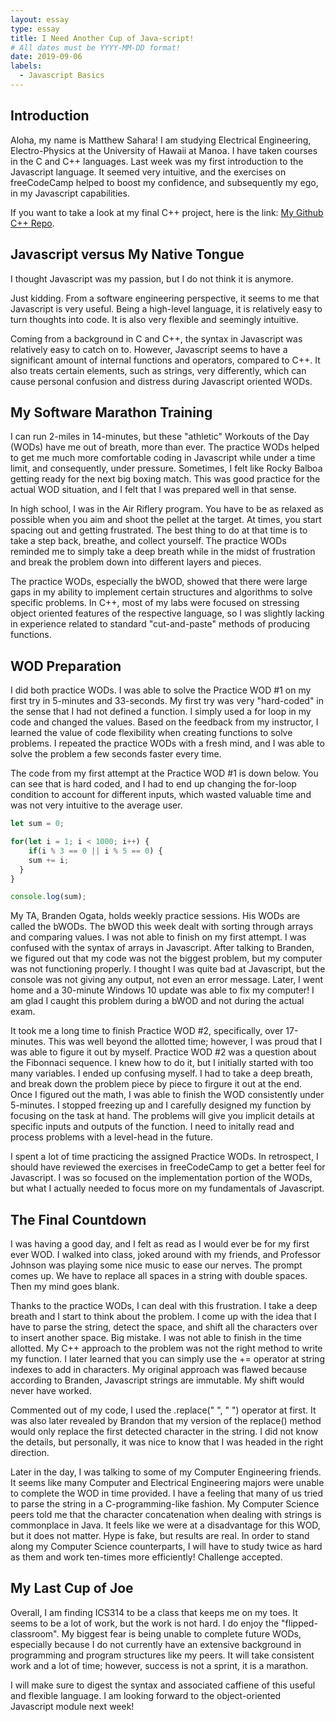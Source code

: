 ```yaml
---
layout: essay
type: essay
title: I Need Another Cup of Java-script!
# All dates must be YYYY-MM-DD format!
date: 2019-09-06
labels:
  - Javascript Basics
---
```


## Introduction

Aloha, my name is Matthew Sahara! I am studying Electrical Engineering, Electro-Physics at the University of Hawaii at Manoa. I have taken courses in the C and C++ languages. Last week was my first introduction to the Javascript language. It seemed very intuitive, and the exercises on freeCodeCamp helped to boost my confidence, and subsequently my ego, in my Javascript capabilities.

If you want to take a look at my final C++ project, here is the link: [My Github C++ Repo](http://github.com/saharama/EE205_FinalProject).

## Javascript versus My Native Tongue

I thought Javascript was my passion, but I do not think it is anymore.

Just kidding. From a software engineering perspective, it seems to me that Javascript is very useful. Being a high-level language, it is relatively easy to turn thoughts into code. It is also very flexible and seemingly intuitive.

Coming from a background in C and C++, the syntax in Javascript was relatively easy to catch on to. However, Javascript seems to have a significant amount of internal functions and operators, compared to C++. It also treats certain elements, such as strings, very differently, which can cause personal confusion and distress during Javascript oriented WODs.

## My Software Marathon Training

I can run 2-miles in 14-minutes, but these "athletic" Workouts of the Day (WODs) have me out of breath, more than ever. The practice WODs helped to get me much more comfortable coding in Javascript while under a time limit, and consequently, under pressure. Sometimes, I felt like Rocky Balboa getting ready for the next big boxing match. This was good practice for the actual WOD situation, and I felt that I was prepared well in that sense.

In high school, I was in the Air Riflery program. You have to be as relaxed as possible when you aim and shoot the pellet at the target. At times, you start spacing out and getting frustrated. The best thing to do at that time is to take a step back, breathe, and collect yourself. The practice WODs reminded me to simply take a deep breath while in the midst of frustration and break the problem down into different layers and pieces.

The practice WODs, especially the bWOD, showed that there were large gaps in my ability to implement certain structures and algorithms to solve specific problems. In C++, most of my labs were focused on stressing object oriented features of the respective language, so I was slightly lacking in experience related to standard "cut-and-paste" methods of producing functions. 

## WOD Preparation

I did both practice WODs. I was able to solve the Practice WOD #1 on my first try in 5-minutes and 33-seconds. My first try was very "hard-coded" in the sense that I had not defined a function. I simply used a for loop in my code and changed the values. Based on the feedback from my instructor, I learned the value of code flexibility when creating functions to solve problems. I repeated the practice WODs with a fresh mind, and I was able to solve the problem a few seconds faster every time.

The code from my first attempt at the Practice WOD #1 is down below. You can see that is hard coded, and I had to end up changing the for-loop condition to account for different inputs, which wasted valuable time and was not very intuitive to the average user.
```js
let sum = 0;

for(let i = 1; i < 1000; i++) {
	if(i % 3 == 0 || i % 5 == 0) {
  	sum += i;
  }
}

console.log(sum);
```

My TA, Branden Ogata, holds weekly practice sessions. His WODs are called the bWODs. The bWOD this week dealt with sorting through arrays and comparing values. I was not able to finish on my first attempt. I was confused with the syntax of arrays in Javascript. After talking to Branden, we figured out that my code was not the biggest problem, but my computer was not functioning properly. I thought I was quite bad at Javascript, but the console was not giving any output, not even an error message. Later, I went home and a 30-minute Windows 10 update was able to fix my computer! I am glad I caught this problem during a bWOD and not during the actual exam.

It took me a long time to finish Practice WOD #2, specifically, over 17-minutes. This was well beyond the allotted time; however, I was proud that I was able to figure it out by myself. Practice WOD #2 was a question about the Fibonnaci sequence. I knew how to do it, but I initially started with too many variables. I ended up confusing myself. I had to take a deep breath, and break down the problem piece by piece to firgure it out at the end. Once I figured out the math, I was able to finish the WOD consistently under 5-minutes. I stopped freezing up and I carefully designed my function by focusing on the task at hand. The problems will give you implicit details at specific inputs and outputs of the function. I need to initally read and process problems with a level-head in the future.

I spent a lot of time practicing the assigned Practice WODs. In retrospect, I should have reviewed the exercises in freeCodeCamp to get a better feel for Javascript. I was so focused on the implementation portion of the WODs, but what I actually needed to focus more on my fundamentals of Javascript.

## The Final Countdown

I was having a good day, and I felt as read as I would ever be for my first ever WOD. I walked into class, joked around with my friends, and Professor Johnson was playing some nice music to ease our nerves. The prompt comes up. We have to replace all spaces in a string with double spaces. Then my mind goes blank.

Thanks to the practice WODs, I can deal with this frustration. I take a deep breath and I start to think about the problem. I come up with the idea that I have to parse the string, detect the space, and shift all the characters over to insert another space. Big mistake. I was not able to finish in the time allotted. My C++ approach to the problem was not the right method to write my function. I later learned that you can simply use the += operator at string indexes to add in characters. My original approach was flawed because according to Branden, Javascript strings are immutable. My shift would never have worked.

Commented out of my code, I used the .replace(" ", "  ") operator at first. It was also later revealed by Brandon that my version of the replace() method would only replace the first detected character in the string. I did not know the details, but personally, it was nice to know that I was headed in the right direction.

Later in the day, I was talking to some of my Computer Engineering friends. It seems like many Computer and Electrical Engineering majors were unable to complete the WOD in time provided. I have a feeling that many of us tried to parse the string in a C-programming-like fashion. My Computer Science peers told me that the character concatenation when dealing with strings is commonplace in Java. It feels like we were at a disadvantage for this WOD, but it does not matter. Hype is fake, but results are real. In order to stand along my Computer Science counterparts, I will have to study twice as hard as them and work ten-times more efficiently! Challenge accepted.

## My Last Cup of Joe

Overall, I am finding ICS314 to be a class that keeps me on my toes. It seems to be a lot of work, but the work is not hard. I do enjoy the "flipped-classroom". My biggest fear is being unable to complete future WODs, especially because I do not currently have an extensive background in programming and program structures like my peers. It will take consistent work and a lot of time; however, success is not a sprint, it is a marathon.

I will make sure to digest the syntax and associated caffiene of this useful and flexible language. I am looking forward to the object-oriented Javascript module next week!


